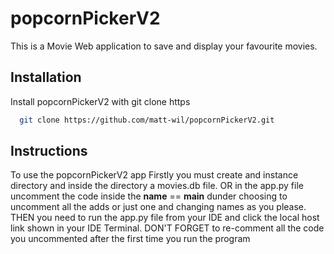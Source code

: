 # popcornPickerV2
This is a Movie Web application to save and display your favourite movies.


## Installation

Install popcornPickerV2 with git clone https

```bash
  git clone https://github.com/matt-wil/popcornPickerV2.git
```

## Instructions
To use the popcornPickerV2 app Firstly you must create and instance directory and inside the directory a movies.db file.
OR
in the app.py file uncomment the code inside the __name__ == __main__ dunder choosing to uncomment all the adds or just one and changing names as you please.
THEN you need to run the app.py file from your IDE and click the local host link shown in your IDE Terminal.
DON'T FORGET to re-comment all the code you uncommented after the first time you run the program